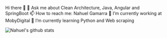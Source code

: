 Hi there 👋
💬 Ask me about Clean Architecture, Java, Angular and SpringBoot
📫 How to reach me: Nahuel Gamarra
🔭 I’m currently working at MobyDigital
🌱 I’m currently learning Python and Web scraping

![Nahuel's github stats]( https://github-readme-stats.vercel.app/api/?username=nahuelgamarra&show_icons=true&title_color=fff&icon_color=79ff97&text_color=9f9f9f&bg_color=151515)
